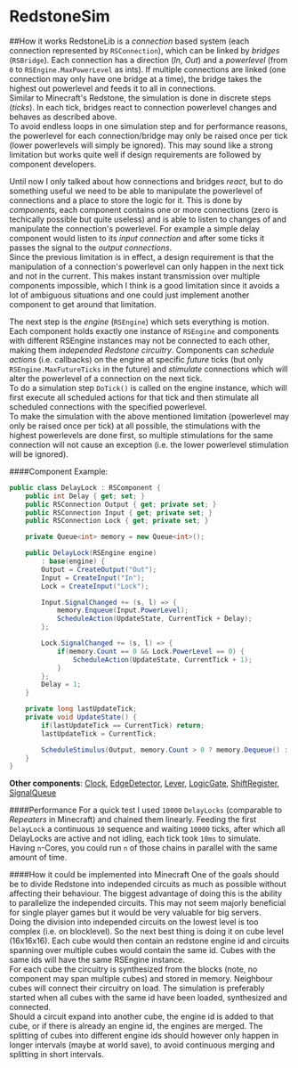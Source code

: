 RedstoneSim
===========

##How it works
RedstoneLib is a *connection* based system (each connection represented by ``RSConnection``), which can be linked by *bridges* (``RSBridge``). Each connection has a direction (*In*, *Out*) and a *powerlevel* (from ``0`` to ``RSEngine.MaxPowerLevel`` as ints). If multiple connections are linked (one connection may only have one bridge at a time), the bridge takes the highest out powerlevel and feeds it to all in connections.  
Similar to Minecraft's Redstone, the simulation is done in discrete steps (*ticks*). In each tick, bridges react to connection powerlevel changes and behaves as described above.  
To avoid endless loops in one simulation step and for performance reasons, the powerlevel for each connection/bridge may only be raised once per tick (lower powerlevels will simply be ignored). This may sound like a strong limitation but works quite well if design requirements are followed by component developers.

Until now I only talked about how connections and bridges *react*, but to do something useful we need to be able to manipulate the powerlevel of connections and a place to store the logic for it. This is done by *components*, each component contains one or more connections (zero is techically possible but quite useless) and is able to listen to changes of and manipulate the connection's powerlevel. For example a simple delay component would listen to its *input connection* and after some ticks it passes the signal to the *output connections*.  
Since the previous limitation is in effect, a design requirement is that the manipulation of a connection's powerlevel can only happen in the next tick and not in the current. This makes instant transmission over multiple components impossible, which I think is a good limitation since it avoids a lot of ambiguous situations and one could just implement another component to get around that limitation.

The next step is the *engine* (``RSEngine``) which sets everything is motion.  
Each component holds exactly one instance of ``RSEngine`` and components with different RSEngine instances may not be connected to each other, making them *independed Redstone circuitry*. Components can *schedule actions* (i.e. callbacks) on the engine at specific *future* ticks (but only ``RSEngine.MaxFutureTicks`` in the future) and *stimulate* connections which will alter the powerlevel of a connection on the next tick.  
To do a simulation step ``DoTick()`` is called on the engine instance, which will first execute all scheduled actions for that tick and then stimulate all scheduled connections with the specified powerlevel.  
To make the simulation with the above mentioned limitation (powerlevel may only be raised once per tick) at all possible, the stimulations with the highest powerlevels are done first, so multiple stimulations for the same connection will not cause an exception (i.e. the lower powerlevel stimulation will be ignored).

####Component Example:
```csharp
public class DelayLock : RSComponent {
	public int Delay { get; set; }
	public RSConnection Output { get; private set; }
	public RSConnection Input { get; private set; }
	public RSConnection Lock { get; private set; }

	private Queue<int> memory = new Queue<int>();

	public DelayLock(RSEngine engine)
		: base(engine) {
		Output = CreateOutput("Out");
		Input = CreateInput("In");
		Lock = CreateInput("Lock");

		Input.SignalChanged += (s, l) => {
			memory.Enqueue(Input.PowerLevel);
			ScheduleAction(UpdateState, CurrentTick + Delay);
		};

		Lock.SignalChanged += (s, l) => {
			if(memory.Count == 0 && Lock.PowerLevel == 0) {
				ScheduleAction(UpdateState, CurrentTick + 1);
			}
		};
		Delay = 1;
	}

	private long lastUpdateTick;
	private void UpdateState() {
		if(lastUpdateTick == CurrentTick) return;
		lastUpdateTick = CurrentTick;

		ScheduleStimulus(Output, memory.Count > 0 ? memory.Dequeue() : Input.PowerLevel);
	}
}
```
**Other components**: 
[Clock](../blob/master/RedstoneLib/Components/Clock.cs), 
[EdgeDetector](../blob/master/RedstoneLib/Components/EdgeDetector.cs), 
[Lever](../blob/master/RedstoneLib/Components/Lever.cs), 
[LogicGate](../blob/master/RedstoneLib/Components/LogicGate.cs), 
[ShiftRegister](../blob/master/RedstoneLib/Components/ShiftRegister.cs), 
[SignalQueue](../blob/master/RedstoneLib/Components/SignalQueue.cs)

####Performance
For a quick test I used ``10000`` ``DelayLocks`` (comparable to *Repeaters* in Minecraft) and chained them linearly.
Feeding the first ``DelayLock`` a continuous ``10`` sequence and waiting ``10000`` ticks, after which all DelayLocks are active and not idling, each tick took ``10ms`` to simulate.  
Having ``n``-Cores, you could run ``n`` of those chains in parallel with the same amount of time.

####How it could be implemented into Minecraft
One of the goals should be to divide Redstone into independed circuits as much as possible without affecting their behaviour. The biggest advantage of doing this is the ability to parallelize the independed circuits. This may not seem majorly beneficial for single player games but it would be very valuable for big servers.  
Doing the division into independed circuits on the lowest level is too complex (i.e. on blocklevel). So the next best thing is doing it on cube level (16x16x16). Each cube would then contain an redstone engine id and circuits spanning over multiple cubes would contain the same id. Cubes with the same ids will have the same RSEngine instance.  
For each cube the circuitry is synthesized from the blocks (note, no component may span multiple cubes) and stored in memory. Neighbour cubes will connect their circuitry on load. The simulation is preferably started when all cubes with the same id have been loaded, synthesized and connected.  
Should a circuit expand into another cube, the engine id is added to that cube, or if there is already an engine id, the engines are merged. The splitting of cubes into different engine ids should however only happen in longer intervals (maybe at world save), to avoid continuous merging and splitting in short intervals.
